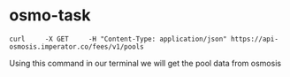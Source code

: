 # osmo-task

```
curl     -X GET     -H "Content-Type: application/json" https://api-osmosis.imperator.co/fees/v1/pools
```

Using this command in our terminal we will get the pool data from osmosis 
